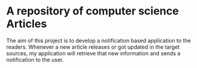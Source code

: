 # A repository of computer science Articles 


The aim of this project is to develop a notification based application to the readers. Whenever a new article releases or got
updated in the target sources, my application will retrieve that new information and sends a notification to the user. 

